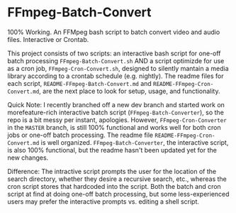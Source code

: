 # FFmpeg-Batch-Convert
100% Working.  An FFMpeg bash script to batch convert video and audio files.  Interactive or Crontab.

This project consists of two scripts: an interactive bash script for one-off batch processing `FFmpeg-Batch-Convert.sh` AND a script optimizde for use as a cron job, `FFmpeg-Cron-Convert.sh`, designed to silently mantain a media library according to a crontab schedule (e.g. nightly).  The readme files for each script, `README-FFmpeg-Batch-Convert.md` and `README-FFmpeg-Cron-Convert.md`, are the next place to look for setup, usage, and functionality.

Quick Note:  I recently branched off a new dev branch and started work on morefeature-rich interactive batch script (`FFmpeg-Batch-Converter`), so the repo is a bit messy per instant, apologies.  However,  `FFmpeg-Cron-Converter` in the `MASTER` branch, is still 100% functional and works well for both cron jobs or one-off batch processing.  The readme file `README-FFmpeg-Cron-Convert.md` is well organized.  `FFmpeg-Batch-Converter`, the interactive script, is also 100% functional, but the readme hasn't been updated yet for the new changes.

Difference: The intractive script prompts the user for the location of the search directory, whether they desire a recursive search, etc., whereas the cron script stores that hardcoded into the script.  Both the batch and cron script at find at doing one-off batch processing, but some less-experienced users may prefer the interactive prompts vs. editing a shell script.
